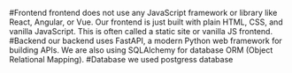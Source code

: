 #Frontend
frontend does not use any JavaScript framework or library like React, Angular, or Vue.
Our frontend is just built with plain HTML, CSS, and vanilla JavaScript.
This is often called a static site or vanilla JS frontend.
#Backend
our backend uses FastAPI, a modern Python web framework for building APIs.
We are also using SQLAlchemy for database ORM (Object Relational Mapping).
#Database
we used postgress database
